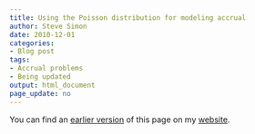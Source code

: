```yaml
---
title: Using the Poisson distribution for modeling accrual
author: Steve Simon
date: 2010-12-01
categories:
- Blog post
tags:
- Accrual problems
- Being updated
output: html_document
page_update: no
---
```


You can find an [earlier version][sim1] of this page on my [website][sim2].

[sim1]: http://www.pmean.com/10/PoissonAccrual.html
[sim2]: http://www.pmean.com
